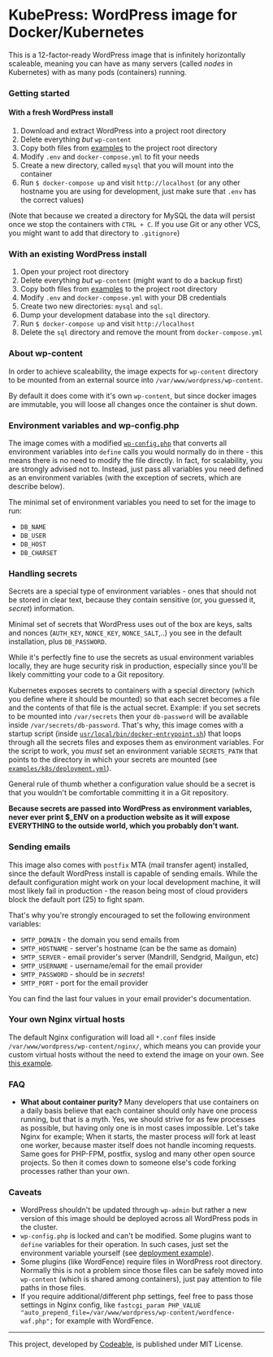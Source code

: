 # KubePress: WordPress image for Docker/Kubernetes

This is a 12-factor-ready WordPress image that is infinitely horizontally scaleable, meaning you can have as many servers (called _nodes_ in Kubernetes) with as many pods (containers) running.

### Getting started

#### With a fresh WordPress install

1. Download and extract WordPress into a project root directory
2. Delete everything _but_ `wp-content`
3. Copy both files from [examples](examples) to the project root directory
4. Modify `.env` and `docker-compose.yml` to fit your needs
5. Create a new directory, called `mysql` that you will mount into the container
6. Run `$ docker-compose up` and visit `http://localhost` (or any other hostname you are using for development, just make sure that `.env` has the correct values)

(Note that because we created a directory for MySQL the data will persist once we stop the containers with `CTRL + C`. If you use Git or any other VCS, you might want to add that directory to `.gitignore`)

### With an existing WordPress install

1. Open your project root directory
2. Delete everything _but_ `wp-content` (might want to do a backup first)
3. Copy both files from [examples](examples) to the project root directory
4. Modify `.env` and `docker-compose.yml` with your DB credentials
5. Create two new directories: `mysql` and `sql`.
6. Dump your development database into the `sql` directory.
7. Run `$ docker-compose up` and visit `http://localhost`
8. Delete the `sql` directory and remove the mount from `docker-compose.yml`

### About wp-content

In order to achieve scaleability, the image expects for `wp-content` directory to be mounted from an external source into `/var/www/wordpress/wp-content`.

By default it does come with it's own `wp-content`, but since docker images are immutable, you will loose all changes once the container is shut down.

### Environment variables and wp-config.php

The image comes with a modified [`wp-config.php`](wp-config.php) that converts all environment variables into `define` calls you would normally do in there - this means there is no need to modify the file directly. In fact, for scalability, you are strongly advised not to. Instead, just pass all variables you need defined as an environment variables (with the exception of secrets, which are describe below).

The minimal set of environment variables you need to set for the image to run:
 - `DB_NAME`
 - `DB_USER`
 - `DB_HOST`
 - `DB_CHARSET`

### Handling secrets

Secrets are a special type of environment variables - ones that should not be stored in clear text, because they contain sensitive (or, you guessed it, _secret_) information.

Minimal set of secrets that WordPress uses out of the box are keys, salts and nonces (`AUTH_KEY`, `NONCE_KEY`, `NONCE_SALT`,..) you see in the default installation, plus `DB_PASSWORD`.

While it's perfectly fine to use the secrets as usual environment variables locally, they are huge security risk in production, especially since you'll be likely committing your code to a Git repository.

Kubernetes exposes secrets to containers with a special directory (which you define where it should be mounted) so that each secret becomes a file and the contents of that file is the actual secret. Example: if you set secrets to be mounted into `/var/secrets` then your `db-password` will be available inside `/var/secrets/db-password`.
That's why, this image comes with a startup script (inside [`usr/local/bin/docker-entrypoint.sh`](usr/local/bin/docker-entrypoint.sh#L10)) that loops through all the secrets files and exposes them as environment variables. For the script to work, you *must* set an environment variable `SECRETS_PATH` that points to the directory in which your secrets are mounted (see [`examples/k8s/deployment.yml`](examples/k8s/deployment.yml#L35)).

General rule of thumb whether a configuration value should be a secret is that you wouldn't be comfortable committing it in a Git repository.

**Because secrets are passed into WordPress as environment variables, never ever print $_ENV on a production website as it will expose EVERYTHING to the outside world, which you probably don't want.**

### Sending emails

This image also comes with `postfix` MTA (mail transfer agent) installed, since the default WordPress install is capable of sending emails. While the default configuration might work on your local development machine, it will most likely fail in production - the reason being most of cloud providers block the default port (25) to fight spam.

That's why you're strongly encouraged to set the following environment variables:

- `SMTP_DOMAIN` - the domain you send emails from
- `SMTP_HOSTNAME` - server's hostname (can be the same as domain)
- `SMTP_SERVER` - email provider's server (Mandrill, Sendgrid, Mailgun, etc)
- `SMTP_USERNAME` - username/email for the email provider
- `SMTP_PASSWORD` - should be in _secrets_!
- `SMTP_PORT` - port for the email provider

You can find the last four values in your email provider's documentation.

### Your own Nginx virtual hosts

The default Nginx configuration will load all `*.conf` files inside `/var/www/wordpress/wp-content/nginx/`, which means you can provide your custom virtual hosts without the need to extend the image on your own. See [this example](examples/nginx.conf).

### FAQ
- **What about container purity?**
Many developers that use containers on a daily basis believe that each container should only have one process running, but that is a myth. Yes, we should strive for as few processes as possible, but having only one is in most cases impossible. Let's take Nginx for example; When it starts, the master process _will_ fork at least one worker, because master itself does not handle incoming requests. Same goes for PHP-FPM, postfix, syslog and many other open source projects. So then it comes down to someone else's code forking processes rather than your own.

### Caveats
- WordPress shouldn't be updated through `wp-admin` but rather a new version of this image should be deployed across all WordPress pods in the cluster.
- `wp-config.php` is locked and can't be modified. Some plugins want to `define` variables for their operation. In such cases, just set the environment variable yourself (see [deployment example](examples/k8s/deployment.yml`)).
- Some plugins (like WordFence) require files in WordPress root directory. Normally this is not a problem since those files can be safely moved into `wp-content` (which is shared among containers), just pay attention to file paths in those files.
- If you require additional/different php settings, feel free to pass those settings in Nginx config, like `fastcgi_param PHP_VALUE "auto_prepend_file=/var/www/wordpress/wp-content/wordfence-waf.php";` for example with WordFence.

---
This project, developed by [Codeable](https://codeable.io), is published under MIT License.
